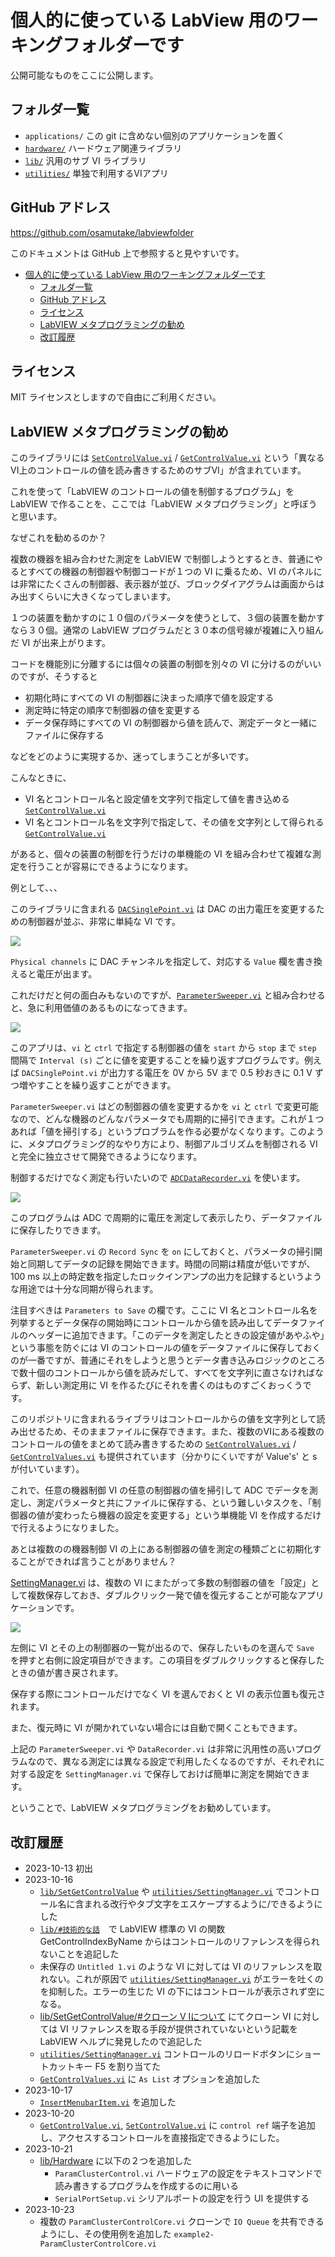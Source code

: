 個人的に使っている LabView 用のワーキングフォルダーです
==

公開可能なものをここに公開します。

フォルダ一覧
--

- `applications/` この git に含めない個別のアプリケーションを置く
- [`hardware/`](hardware/) ハードウェア関連ライブラリ
- [`lib/`](lib/) 汎用のサブ VI ライブラリ
- [`utilities/`](utilities/) 単独で利用するVIアプリ

GitHub アドレス
--
https://github.com/osamutake/labviewfolder

このドキュメントは GitHub 上で参照すると見やすいです。

- [個人的に使っている LabView 用のワーキングフォルダーです](#個人的に使っている-labview-用のワーキングフォルダーです)
  - [フォルダ一覧](#フォルダ一覧)
  - [GitHub アドレス](#github-アドレス)
  - [ライセンス](#ライセンス)
  - [LabVIEW メタプログラミングの勧め](#labview-メタプログラミングの勧め)
  - [改訂履歴](#改訂履歴)

ライセンス
--
MIT ライセンスとしますので自由にご利用ください。


LabVIEW メタプログラミングの勧め
--
このライブラリには [`SetControlValue.vi`](lib/SetGetControlValue/#setcontrolvaluevi) / [`GetControlValue.vi`](lib/SetGetControlValue/#getcontrolvaluevi) という「異なるVI上のコントロールの値を読み書きするためのサブVI」が含まれています。

これを使って「LabVIEW のコントロールの値を制御するプログラム」を LabVIEW で作ることを、ここでは「LabVIEW メタプログラミング」と呼ぼうと思います。

なぜこれを勧めるのか？

複数の機器を組み合わせた測定を LabVIEW で制御しようとするとき、普通にやるとすべての機器の制御器や制御コードが１つの VI に乗るため、VI のパネルには非常にたくさんの制御器、表示器が並び、ブロックダイアグラムは画面からはみ出すくらいに大きくなってしまいます。

１つの装置を動かすのに１０個のパラメータを使うとして、３個の装置を動かすなら３０個。通常の LabVIEW プログラムだと３０本の信号線が複雑に入り組んだ VI が出来上がります。

コードを機能別に分離するには個々の装置の制御を別々の VI に分けるのがいいのですが、そうすると

- 初期化時にすべての VI の制御器に決まった順序で値を設定する
- 測定時に特定の順序で制御器の値を変更する
- データ保存時にすべての VI の制御器から値を読んで、測定データと一緒にファイルに保存する

などをどのように実現するか、迷ってしまうことが多いです。

こんなときに、

- VI 名とコントロール名と設定値を文字列で指定して値を書き込める [`SetControlValue.vi`](lib/SetGetControlValue/#setcontrolvaluevi)
- VI 名とコントロール名を文字列で指定して、その値を文字列として得られる [`GetControlValue.vi`](lib/SetGetControlValue/#getcontrolvaluevi)

があると、個々の装置の制御を行うだけの単機能の VI を組み合わせて複雑な測定を行うことが容易にできるようになります。

例として、、、

このライブラリに含まれる [`DACSinglePoint.vi`](hardware/#dacsinglepointvi--dac-の電圧値を制御するアプリ) は DAC の出力電圧を変更するための制御器が並ぶ、非常に単純な VI です。

![](hardware/image4md/panel-DACSinglePoint.png)

`Physical channels` に DAC チャンネルを指定して、対応する `Value` 欄を書き換えると電圧が出ます。

これだけだと何の面白みもないのですが、[`ParameterSweeper.vi`](utilities/#parametersweepervi) と組み合わせると、急に利用価値のあるものになってきます。

![](utilities/image4md/panel-ParameterSweeper.png)

このアプリは、`vi` と `ctrl` で指定する制御器の値を `start` から `stop` まで `step` 間隔で `Interval (s)` ごとに値を変更することを繰り返すプログラムです。例えば `DACSinglePoint.vi` が出力する電圧を 0V から 5V まで 0.5 秒おきに 0.1 V ずつ増やすことを繰り返すことができます。

`ParameterSweeper.vi` はどの制御器の値を変更するかを `vi` と `ctrl` で変更可能なので、どんな機器のどんなパラメータでも周期的に掃引できます。これが１つあれば「値を掃引する」というプロブラムを作る必要がなくなります。このように、メタプログラミング的なやり方により、制御アルゴリズムを制御される VI と完全に独立させて開発できるようになります。

制御するだけでなく測定も行いたいので [`ADCDataRecorder.vi`](hardware/#adcdatarecordervi--adc-の電圧値を記録するアプリ) を使います。

![](hardware/image4md/panel-ADCDataRecorder.png)

このプログラムは ADC で周期的に電圧を測定して表示したり、データファイルに保存したりできます。

`ParameterSweeper.vi` の `Record Sync` を `on` にしておくと、パラメータの掃引開始と同期してデータの記録を開始できます。時間の同期は精度が低いですが、100 ms 以上の時定数を指定したロックインアンプの出力を記録するというような用途では十分な同期が得られます。

注目すべきは `Parameters to Save` の欄です。ここに VI 名とコントロール名を列挙するとデータ保存の開始時にコントロールから値を読み出してデータファイルのヘッダーに追加できます。「このデータを測定したときの設定値があやふや」という事態を防ぐには VI のコントロールの値をデータファイルに保存しておくのが一番ですが、普通にそれをしようと思うとデータ書き込みロジックのところで数十個のコントロールから値を読みだして、すべてを文字列に直さなければならず、新しい測定用に VI を作るたびにそれを書くのはものすごくおっくうです。

このリポジトリに含まれるライブラリはコントロールからの値を文字列として読み出せるため、そのままファイルに保存できます。また、複数のVIにある複数のコントロールの値をまとめて読み書きするための [`SetControlValues.vi`](lib/SetGetControlValue/#setcontrolvaluesvi) / [`GetControlValues.vi`](lib/SetGetControlValue/#getcontrolvaluesvi) も提供されています（分かりにくいですが Value's' と s が付いています）。

これで、任意の機器制御 VI の任意の制御器の値を掃引して ADC でデータを測定し、測定パラメータと共にファイルに保存する、という難しいタスクを、「制御器の値が変わったら機器の設定を変更する」という単機能 VI を作成するだけで行えるようになりました。

あとは複数のの機器制御 VI の上にある制御器の値を測定の種類ごとに初期化することができれば言うことがありません？

[SettingManager.vi](utilities/#settingmanagervi) は、複数の VI にまたがって多数の制御器の値を「設定」として複数保存しておき、ダブルクリック一発で値を復元することが可能なアプリケーションです。

![](utilities/image4md/panel-SettingManager.png)

左側に VI とその上の制御器の一覧が出るので、保存したいものを選んで `Save` を押すと右側に設定項目ができます。この項目をダブルクリックすると保存したときの値が書き戻されます。

保存する際にコントロールだけでなく VI を選んでおくと VI の表示位置も復元されます。

また、復元時に VI が開かれていない場合には自動で開くこともできます。

上記の `ParameterSweeper.vi` や `DataRecorder.vi` は非常に汎用性の高いプログラムなので、異なる測定には異なる設定で利用したくなるのですが、それぞれに対する設定を `SettingManager.vi` で保存しておけば簡単に測定を開始できます。

ということで、LabVIEW メタプログラミングをお勧めしています。

改訂履歴
--
- 2023-10-13 初出
- 2023-10-16
  - [`lib/SetGetControlValue`](lib/SetGetControlValue) や [`utilities/SettingManager.vi`](utilities/#settingmanagervi) でコントロール名に含まれる改行やタブ文字をエスケープするように/できるようにした
  - [`lib/#技術的な話`](lib/#技術的な話)　で LabVIEW 標準の VI の関数 GetControlIndexByName からはコントロールのリファレンスを得られないことを追記した
  - 未保存の `Untitled 1.vi` のような VI に対しては VI のリファレンスを取れない。これが原因で [`utilities/SettingManager.vi`](utilities/#settingmanagervi) がエラーを吐くのを抑制した。エラーの生じた VI の下にはコントロールが表示されず空になる。
  - [lib/SetGetControlValue/#クローン V Iについて](lib/SetGetControlValue/#クローン-VI-について) にてクローン VI に対しては VI リファレンスを取る手段が提供されていないという記載を LabVIEW ヘルプに発見したので追記した
  - [`utilities/SettingManager.vi`](utilities/#settingmanagervi) コントロールのリロードボタンにショートカットキー F5 を割り当てた
  - [`GetControlValues.vi`](lib/SetGetControlValue#getcontrolvaluesvi) に `As List` オプションを追加した
- 2023-10-17
  - [`InsertMenubarItem.vi`](lib/UI/#insertmenubaritemvi) を追加した
- 2023-10-20
  - [`GetControlValue.vi`](lib/SetGetControlValue#getcontrolvaluevi), [`SetControlValue.vi`](lib/SetGetControlValue#setcontrolvaluevi) に `control ref` 端子を追加し、アクセスするコントロールを直接指定できるようにした。
- 2023-10-21
  - [lib/Hardware](lib/Hardware) に以下の２つを追加した
    - `ParamClusterControl.vi` ハードウェアの設定をテキストコマンドで読み書きするプログラムを作成するのに用いる
    - `SerialPortSetup.vi` シリアルポートの設定を行う UI を提供する
- 2023-10-23
    - 複数の `ParamClusterControlCore.vi` クローンで `IO Queue` を共有できるようにし、その使用例を追加した `example2-ParamClusterControlCore.vi`
